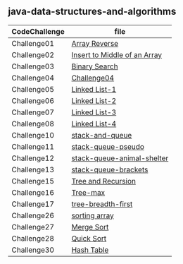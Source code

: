 ## java-data-structures-and-algorithms

CodeChallenge | file 
--------------- | --------------- 
Challenge01 | [Array Reverse](codeChallenge01/README.MD)
Challenge02 | [Insert to Middle of an Array](codeChallenge02/README.md)
Challenge03 | [Binary Search](codeChallenge03/README.md)
Challenge04 | [Challenge04](codeChallenge04/README.md)
Challenge05 | [Linked List-1](codeChallenge05/README.md)
Challenge06 | [Linked List-2](codeChallenge06/README.md)
Challenge07 | [Linked List-3](codeChallenge07/README.md)
Challenge08 | [Linked List-4](codeChallenge08/README.md)
Challenge10 | [stack-and-queue](codeChallenge10/README.md)
Challenge11 | [stack-queue-pseudo](codeChallenge11/README.md)
Challenge12 | [stack-queue-animal-shelter](codeChallenge12/README.md)
Challenge13 | [stack-queue-brackets](codeChallenge13/README.md)
Challenge15 | [Tree and Recursion](codeChallenge15/README.md)
Challenge16 | [Tree-max](codeChallenge16/README.md)
Challenge17 | [tree-breadth-first](codeChallenge17/README.md)
Challenge26 | [sorting array](codeChallenge26/README.md)
Challenge27 | [Merge Sort](codeChallenge27/README.md)
Challenge28 | [Quick Sort](codeChallenge28/README.md)
Challenge30 | [Hash Table](codeChallenge30/README.md)